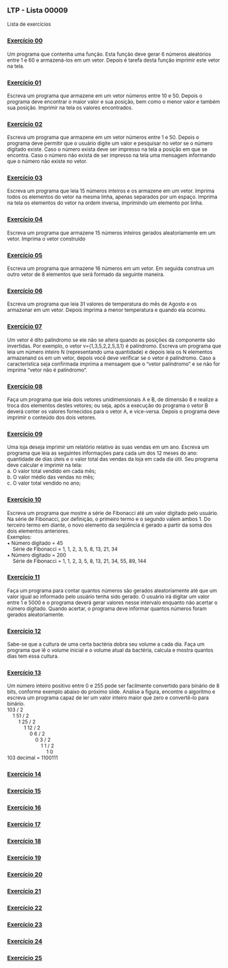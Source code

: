 ### LTP - Lista 00009
<sub>Lista de exercícios</sub>

### <sub>[Exercício 00](https://github.com/albertocerqueira/logica-tecnica-programacao/blob/master/src/br/com/logica/tecnicas/programacao/exercicios00009/Exercicio00.java "Exercício 00")</sub>
<sub>Um programa que contenha uma função. Esta função deve gerar 6 números aleatórios entre 1 e 60 e armazená-los em um vetor. Depois é tarefa desta função imprimir este vetor na tela.</sub>

### <sub>[Exercício 01](https://github.com/albertocerqueira/logica-tecnica-programacao/blob/master/src/br/com/logica/tecnicas/programacao/exercicios00009/Exercicio01.java "Exercício 01")</sub>  
<sub>Escreva um programa que armazene em um vetor números entre 10 e 50. Depois o programa deve encontrar o maior valor e sua posição, bem como o menor valor e também sua posição. Imprimir na tela os valores encontrados.</sub>  
	 
### <sub>[Exercício 02](https://github.com/albertocerqueira/logica-tecnica-programacao/blob/master/src/br/com/logica/tecnicas/programacao/exercicios00009/Exercicio02.java "Exercício 02")</sub>  
<sub>Escreva um programa que armazene em um vetor números entre 1 e 50. Depois o programa deve permitir que o usuário digite um valor e pesquisar no vetor se o número digitado existe. Caso o número exista deve ser impresso na tela a posição em que se encontra. Caso o número não exista de ser impresso na tela uma mensagem informando que o número não existe no vetor.</sub>  
	 
### <sub>[Exercício 03](https://github.com/albertocerqueira/logica-tecnica-programacao/blob/master/src/br/com/logica/tecnicas/programacao/exercicios00009/Exercicio03.java "Exercício 03")</sub>
<sub>Escreva um programa que leia 15 números inteiros e os armazene em um vetor. Imprima todos os elementos do vetor na mesma linha, apenas separados por um espaço. Imprima na tela os elementos do vetor na ordem inversa, imprimindo um elemento por linha.</sub>  

### <sub>[Exercício 04](https://github.com/albertocerqueira/logica-tecnica-programacao/blob/master/src/br/com/logica/tecnicas/programacao/exercicios00009/Exercicio04.java "Exercício 04")</sub>
<sub>Escreva um programa que armazene 15 números inteiros gerados aleatoriamente em um vetor. Imprima o vetor construído</sub>  
	 
### <sub>[Exercício 05](https://github.com/albertocerqueira/logica-tecnica-programacao/blob/master/src/br/com/logica/tecnicas/programacao/exercicios00009/Exercicio05.java "Exercício 05")</sub>
<sub>Escreva um programa que armazene 16 números em um vetor. Em seguida construa um outro vetor de 8 elementos que será formado da seguinte maneira.</sub>  

### <sub>[Exercício 06](https://github.com/albertocerqueira/logica-tecnica-programacao/blob/master/src/br/com/logica/tecnicas/programacao/exercicios00009/Exercicio06.java "Exercício 06")</sub>
<sub>Escreva um programa que leia 31 valores de temperatura do mês de Agosto e os armazenar em um vetor. Depois imprima a menor temperatura e quando ela ocorreu.</sub>  

### <sub>[Exercício 07](https://github.com/albertocerqueira/logica-tecnica-programacao/blob/master/src/br/com/logica/tecnicas/programacao/exercicios00009/Exercicio07.java "Exercício 07")</sub>
<sub>Um vetor é dito palíndromo se ele não se altera quando as posições da componente são invertidas. Por exemplo, o vetor v={1,3,5,2,2,5,3,1} é palíndromo. Escreva um programa que leia um número inteiro N (representando uma quantidade) e depois leia os N elementos armazenand os em um vetor, depois você deve verificar se o vetor é palíndromo. Caso a característica seja confirmada imprima a mensagem que o “vetor palíndromo” e se não for imprima “vetor não é palíndromo”.</sub>  

### <sub>[Exercício 08](https://github.com/albertocerqueira/logica-tecnica-programacao/blob/master/src/br/com/logica/tecnicas/programacao/exercicios00009/Exercicio08.java "Exercício 08")</sub>
<sub>Faça um programa que leia dois vetores unidimensionais A e B, de dimensão 8 e realize a troca dos elementos destes vetores; ou seja, após a execução do programa o vetor B deverá conter os valores fornecidos para o vetor A, e vice-versa. Depois o programa deve imprimir o conteúdo dos dois vetores.</sub>  

### <sub>[Exercício 09](https://github.com/albertocerqueira/logica-tecnica-programacao/blob/master/src/br/com/logica/tecnicas/programacao/exercicios00009/Exercicio09.java "Exercício 09")</sub>
<sub>Uma loja deseja imprimir um relatório relativo às suas vendas em um ano. Escreva um programa que leia as seguintes informações para cada um dos 12 meses do ano: quantidade de dias úteis e o valor total das vendas da loja em cada dia útil. Seu programa deve calcular e imprimir na tela:  
a.	O valor total vendido em cada mês;  
b.	O valor médio das vendas no mês;  
c.	O valor total vendido no ano;</sub>  

### <sub>[Exercício 10](https://github.com/albertocerqueira/logica-tecnica-programacao/blob/master/src/br/com/logica/tecnicas/programacao/exercicios00009/Exercicio10.java "Exercício 10")</sub>
<sub>Escreva um programa que mostre a série de Fibonacci até um valor digitado pelo usuário. Na série de Fibonacci, por definição, o primeiro termo e o segundo valem ambos 1. Do terceiro termo em diante, o novo elemento da seqüência é gerado a partir da soma dos dois elementos anteriores.  
Exemplos:  
• Número digitado = 45  
&nbsp;&nbsp;&nbsp;&nbsp;Série de Fibonacci = 1, 1, 2, 3, 5, 8, 13, 21, 34  
• Número digitado = 200  
&nbsp;&nbsp;&nbsp;&nbsp;Série de Fibonacci = 1, 1, 2, 3, 5, 8, 13, 21, 34, 55, 89, 144</sub>

### <sub>[Exercício 11](https://github.com/albertocerqueira/logica-tecnica-programacao/blob/master/src/br/com/logica/tecnicas/programacao/exercicios00009/Exercicio11.java "Exercício 11")</sub>
<sub>Faça um programa para contar quantos números são gerados aleatoriamente até que um valor igual ao informado pelo usuário tenha sido gerado. O usuário irá digitar um valor entre 1 e 5000 e o programa deverá gerar valores nesse intervalo enquanto não acertar o número digitado. Quando acertar, o programa deve informar quantos números foram gerados aleatoriamente.</sub>

### <sub>[Exercício 12](https://github.com/albertocerqueira/logica-tecnica-programacao/blob/master/src/br/com/logica/tecnicas/programacao/exercicios00009/Exercicio12.java "Exercício 12")</sub>
<sub>Sabe-se que a cultura de uma certa bactéria dobra seu volume a cada dia. Faça um programa que lê o volume inicial e o volume atual da bactéria, calcula e mostra quantos dias tem essa cultura.</sub>

### <sub>[Exercício 13](https://github.com/albertocerqueira/logica-tecnica-programacao/blob/master/src/br/com/logica/tecnicas/programacao/exercicios00009/Exercicio13.java "Exercício 13")</sub>
<sub>Um número inteiro positivo entre 0 e 255 pode ser facilmente convertido para binário de 8 bits, conforme exemplo abaixo do próximo slide. Analise a figura, encontre o algoritmo e escreva um programa capaz de ler um valor inteiro maior que zero e convertê-lo para binário.  
103 / 2  
&nbsp;&nbsp;&nbsp;&nbsp;1	51 / 2  
&nbsp;&nbsp;&nbsp;&nbsp;&nbsp;&nbsp;&nbsp;&nbsp;1	25 / 2  
&nbsp;&nbsp;&nbsp;&nbsp;&nbsp;&nbsp;&nbsp;&nbsp;&nbsp;&nbsp;&nbsp;&nbsp;1	12 / 2  
&nbsp;&nbsp;&nbsp;&nbsp;&nbsp;&nbsp;&nbsp;&nbsp;&nbsp;&nbsp;&nbsp;&nbsp;&nbsp;&nbsp;&nbsp;&nbsp;0	6 / 2  
&nbsp;&nbsp;&nbsp;&nbsp;&nbsp;&nbsp;&nbsp;&nbsp;&nbsp;&nbsp;&nbsp;&nbsp;&nbsp;&nbsp;&nbsp;&nbsp;&nbsp;&nbsp;&nbsp;&nbsp;0	3 / 2  
&nbsp;&nbsp;&nbsp;&nbsp;&nbsp;&nbsp;&nbsp;&nbsp;&nbsp;&nbsp;&nbsp;&nbsp;&nbsp;&nbsp;&nbsp;&nbsp;&nbsp;&nbsp;&nbsp;&nbsp;&nbsp;&nbsp;&nbsp;&nbsp;1	1 / 2  
&nbsp;&nbsp;&nbsp;&nbsp;&nbsp;&nbsp;&nbsp;&nbsp;&nbsp;&nbsp;&nbsp;&nbsp;&nbsp;&nbsp;&nbsp;&nbsp;&nbsp;&nbsp;&nbsp;&nbsp;&nbsp;&nbsp;&nbsp;&nbsp;&nbsp;&nbsp;&nbsp;&nbsp;1	0  
103 decimal = 1100111</sub>

### <sub>[Exercício 14](https://github.com/albertocerqueira/logica-tecnica-programacao/blob/master/src/br/com/logica/tecnicas/programacao/exercicios00009/Exercicio14.java "Exercício 14")</sub>
<sub></sub>

### <sub>[Exercício 15](https://github.com/albertocerqueira/logica-tecnica-programacao/blob/master/src/br/com/logica/tecnicas/programacao/exercicios00009/Exercicio15.java "Exercício 15")</sub>
<sub></sub>

### <sub>[Exercício 16](https://github.com/albertocerqueira/logica-tecnica-programacao/blob/master/src/br/com/logica/tecnicas/programacao/exercicios00009/Exercicio16.java "Exercício 16")</sub>
<sub></sub>

### <sub>[Exercício 17](https://github.com/albertocerqueira/logica-tecnica-programacao/blob/master/src/br/com/logica/tecnicas/programacao/exercicios00009/Exercicio17.java "Exercício 17")</sub>
<sub></sub>

### <sub>[Exercício 18](https://github.com/albertocerqueira/logica-tecnica-programacao/blob/master/src/br/com/logica/tecnicas/programacao/exercicios00009/Exercicio18.java "Exercício 18")</sub>
<sub></sub>

### <sub>[Exercício 19](https://github.com/albertocerqueira/logica-tecnica-programacao/blob/master/src/br/com/logica/tecnicas/programacao/exercicios00009/Exercicio19.java "Exercício 19")</sub>
<sub></sub>

### <sub>[Exercício 20](https://github.com/albertocerqueira/logica-tecnica-programacao/blob/master/src/br/com/logica/tecnicas/programacao/exercicios00009/Exercicio20.java "Exercício 20")</sub>
<sub></sub>

### <sub>[Exercício 21](https://github.com/albertocerqueira/logica-tecnica-programacao/blob/master/src/br/com/logica/tecnicas/programacao/exercicios00009/Exercicio21.java "Exercício 21")</sub>
<sub></sub>

### <sub>[Exercício 22](https://github.com/albertocerqueira/logica-tecnica-programacao/blob/master/src/br/com/logica/tecnicas/programacao/exercicios00009/Exercicio22.java "Exercício 22")</sub>
<sub></sub>

### <sub>[Exercício 23](https://github.com/albertocerqueira/logica-tecnica-programacao/blob/master/src/br/com/logica/tecnicas/programacao/exercicios00009/Exercicio23.java "Exercício 23")</sub>
<sub></sub>

### <sub>[Exercício 24](https://github.com/albertocerqueira/logica-tecnica-programacao/blob/master/src/br/com/logica/tecnicas/programacao/exercicios00009/Exercicio24.java "Exercício 24")</sub>
<sub></sub>

### <sub>[Exercício 25](https://github.com/albertocerqueira/logica-tecnica-programacao/blob/master/src/br/com/logica/tecnicas/programacao/exercicios00009/Exercicio25.java "Exercício 25")</sub>
<sub></sub>
